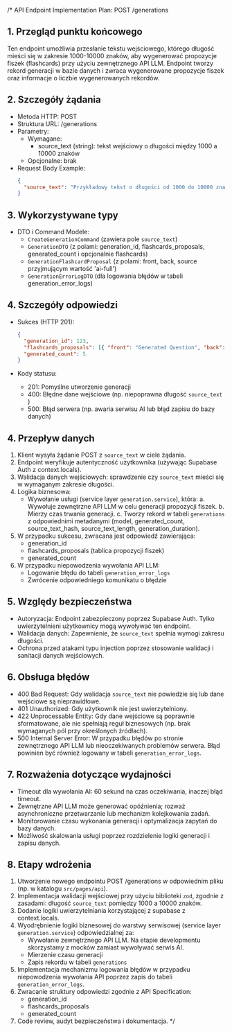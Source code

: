 /\*
API Endpoint Implementation Plan: POST /generations

## 1. Przegląd punktu końcowego

Ten endpoint umożliwia przesłanie tekstu wejściowego, którego długość mieści się w zakresie 1000-10000 znaków, aby wygenerować propozycje fiszek (flashcards) przy użyciu zewnętrznego API LLM. Endpoint tworzy rekord generacji w bazie danych i zwraca wygenerowane propozycje fiszek oraz informacje o liczbie wygenerowanych rekordów.

## 2. Szczegóły żądania

- Metoda HTTP: POST
- Struktura URL: /generations
- Parametry:
  - Wymagane:
    - source_text (string): tekst wejściowy o długości między 1000 a 10000 znaków
  - Opcjonalne: brak
- Request Body Example:
  ```json
  {
    "source_text": "Przykładowy tekst o długości od 1000 do 10000 znaków."
  }
  ```

## 3. Wykorzystywane typy

- DTO i Command Modele:
  - `CreateGenerationCommand` (zawiera pole `source_text`)
  - `GenerationDTO` (z polami: generation_id, flashcards_proposals, generated_count i opcjonalnie flashcards)
  - `GenerationFlashcardProposal` (z polami: front, back, source przyjmującym wartość 'ai-full')
  - `GenerationErrorLogDTO` (dla logowania błędów w tabeli generation_error_logs)

## 4. Szczegóły odpowiedzi

- Sukces (HTTP 201):

  ```json
  {
    "generation_id": 123,
    "flashcards_proposals": [{ "front": "Generated Question", "back": "Generation answer", "source": "ai-full" }],
    "generated_count": 5
  }
  ```

- Kody statusu:
  - 201: Pomyślne utworzenie generacji
  - 400: Błędne dane wejściowe (np. niepoprawna długość `source_text` )
  - 500: Błąd serwera (np. awaria serwisu AI lub błąd zapisu do bazy danych)

## 4. Przepływ danych

1. Klient wysyła żądanie POST z `source_text` w ciele żądania.
2. Endpoint weryfikuje autentyczność użytkownika (używając Supabase Auth z context.locals).
3. Walidacja danych wejściowych: sprawdzenie czy `source_text` mieści się w wymaganym zakresie długości.
4. Logika biznesowa:
   - Wywołanie usługi (service layer `generation.service`), która:
     a. Wywołuje zewnętrzne API LLM w celu generacji propozycji fiszek.
     b. Mierzy czas trwania generacji.
     c. Tworzy rekord w tabeli `generations` z odpowiednimi metadanymi (model, generated_count, source_text_hash, source_text_length, generation_duration).
5. W przypadku sukcesu, zwracana jest odpowiedź zawierająca:
   - generation_id
   - flashcards_proposals (tablica propozycji fiszek)
   - generated_count
6. W przypadku niepowodzenia wywołania API LLM:
   - Logowanie błędu do tabeli `generation_error_logs`
   - Zwrócenie odpowiedniego komunikatu o błędzie

## 5. Względy bezpieczeństwa

- Autoryzacja: Endpoint zabezpieczony poprzez Supabase Auth. Tylko uwierzytelnieni użytkownicy mogą wywoływać ten endpoint.
- Walidacja danych: Zapewnienie, że `source_text` spełnia wymogi zakresu długości.
- Ochrona przed atakami typu injection poprzez stosowanie walidacji i sanitacji danych wejściowych.

## 6. Obsługa błędów

- 400 Bad Request: Gdy walidacja `source_text` nie powiedzie się lub dane wejściowe są nieprawidłowe.
- 401 Unauthorized: Gdy użytkownik nie jest uwierzytelniony.
- 422 Unprocessable Entity: Gdy dane wejściowe są poprawnie sformatowane, ale nie spełniają reguł biznesowych (np. brak wymaganych pól przy określonych źródłach).
- 500 Internal Server Error: W przypadku błędów po stronie zewnętrznego API LLM lub nieoczekiwanych problemów serwera. Błąd powinien być również logowany w tabeli `generation_error_logs`.

## 7. Rozważenia dotyczące wydajności

- Timeout dla wywołania AI: 60 sekund na czas oczekiwania, inaczej błąd timeout.
- Zewnętrzne API LLM może generować opóźnienia; rozważ asynchroniczne przetwarzanie lub mechanizm kolejkowania zadań.
- Monitorowanie czasu wykonania generacji i optymalizacja zapytań do bazy danych.
- Możliwość skalowania usługi poprzez rozdzielenie logiki generacji i zapisu danych.

## 8. Etapy wdrożenia

1. Utworzenie nowego endpointu POST /generations w odpowiednim pliku (np. w katalogu `src/pages/api`).
2. Implementacja walidacji wejściowej przy użyciu biblioteki `zod`, zgodnie z zasadami: długość `source_text` pomiędzy 1000 a 10000 znaków.
3. Dodanie logiki uwierzytelniania korzystającej z supabase z context.locals.
4. Wyodrębnienie logiki biznesowej do warstwy serwisowej (service layer `generation.service`) odpowiedzialnej za:
   - Wywołanie zewnętrznego API LLM. Na etapie developmentu skorzystamy z mocków zamiast wywoływać serwis AI.
   - Mierzenie czasu generacji
   - Zapis rekordu w tabeli `generations`
5. Implementacja mechanizmu logowania błędów w przypadku niepowodzenia wywołania API poprzez zapis do tabeli `generation_error_logs`.
6. Zwracanie struktury odpowiedzi zgodnie z API Specification:
   - generation_id
   - flashcards_proposals
   - generated_count
7. Code review, audyt bezpieczeństwa i dokumentacja.
   \*/
